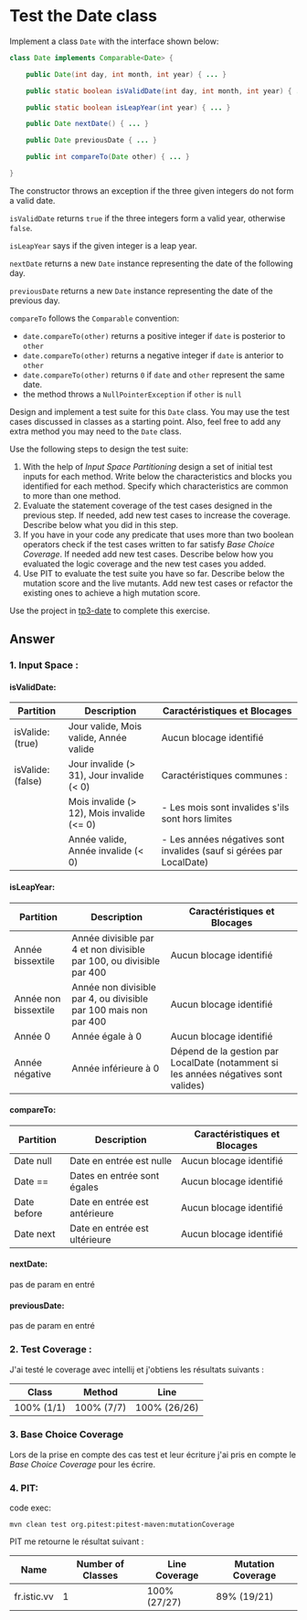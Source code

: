 # Test the Date class

Implement a class `Date` with the interface shown below:

```java
class Date implements Comparable<Date> {

    public Date(int day, int month, int year) { ... }

    public static boolean isValidDate(int day, int month, int year) { ... }

    public static boolean isLeapYear(int year) { ... }

    public Date nextDate() { ... }

    public Date previousDate { ... }

    public int compareTo(Date other) { ... }

}
```

The constructor throws an exception if the three given integers do not form a valid date.

`isValidDate` returns `true` if the three integers form a valid year, otherwise `false`.

`isLeapYear` says if the given integer is a leap year.

`nextDate` returns a new `Date` instance representing the date of the following day.

`previousDate` returns a new `Date` instance representing the date of the previous day.

`compareTo` follows the `Comparable` convention:

* `date.compareTo(other)` returns a positive integer if `date` is posterior to `other`
* `date.compareTo(other)` returns a negative integer if `date` is anterior to `other`
* `date.compareTo(other)` returns `0` if `date` and `other` represent the same date.
* the method throws a `NullPointerException` if `other` is `null` 

Design and implement a test suite for this `Date` class.
You may use the test cases discussed in classes as a starting point. 
Also, feel free to add any extra method you may need to the `Date` class.


Use the following steps to design the test suite:

1. With the help of *Input Space Partitioning* design a set of initial test inputs for each method. Write below the characteristics and blocks you identified for each method. Specify which characteristics are common to more than one method.
2. Evaluate the statement coverage of the test cases designed in the previous step. If needed, add new test cases to increase the coverage. Describe below what you did in this step.
3. If you have in your code any predicate that uses more than two boolean operators check if the test cases written to far satisfy *Base Choice Coverage*. If needed add new test cases. Describe below how you evaluated the logic coverage and the new test cases you added.
4. Use PIT to evaluate the test suite you have so far. Describe below the mutation score and the live mutants. Add new test cases or refactor the existing ones to achieve a high mutation score.

Use the project in [tp3-date](../code/tp3-date) to complete this exercise.

## Answer
### 1. Input Space : 

#### isValidDate:

| Partition  | Description                                     | Caractéristiques et Blocages                      |
|------------|-------------------------------------------------|---------------------------------------------------|
| isValide: (true)   | Jour valide, Mois valide, Année valide            | Aucun blocage identifié                            |
| isValide: (false)  | Jour invalide (> 31), Jour invalide (< 0)        | Caractéristiques communes :                       |
|                  | Mois invalide (> 12), Mois invalide (<= 0)       | - Les mois sont invalides s'ils sont hors limites |
|                  | Année valide, Année invalide (< 0)               | - Les années négatives sont invalides (sauf si gérées par LocalDate) |


#### isLeapYear:

| Partition              | Description                                | Caractéristiques et Blocages                       |
|------------------------|--------------------------------------------|----------------------------------------------------|
| Année bissextile       | Année divisible par 4 et non divisible par 100, ou divisible par 400 | Aucun blocage identifié                             |
| Année non bissextile   | Année non divisible par 4, ou divisible par 100 mais non par 400 | Aucun blocage identifié                             |
| Année 0                | Année égale à 0                             | Aucun blocage identifié                             |
| Année négative         | Année inférieure à 0                        | Dépend de la gestion par LocalDate (notamment si les années négatives sont valides) |


#### compareTo:

| Partition   | Description                          | Caractéristiques et Blocages                       |
|-------------|--------------------------------------|----------------------------------------------------|
| Date null   | Date en entrée est nulle              | Aucun blocage identifié                             |
| Date ==     | Dates en entrée sont égales           | Aucun blocage identifié                             |
| Date before | Date en entrée est antérieure         | Aucun blocage identifié                             |
| Date next   | Date en entrée est ultérieure         | Aucun blocage identifié                             |


#### nextDate: 
pas de param en entré
#### previousDate: 
pas de param en entré



### 2. Test Coverage :

J'ai testé le coverage avec intellij et j'obtiens les résultats suivants :

| Class     | Method         | Line         |
|-----------|----------------|--------------|
| 100% (1/1)| 100% (7/7)     | 100% (26/26) |


### 3. Base Choice Coverage 

Lors de la prise en compte des cas test et leur écriture j'ai pris en compte le *Base Choice Coverage* pour les écrire.

### 4. PIT:
code exec:
```shell
mvn clean test org.pitest:pitest-maven:mutationCoverage
```

PIT me retourne le résultat suivant :

| Name         | Number of Classes | Line Coverage | Mutation Coverage |
|--------------|-------------------|---------------|-------------------|
| fr.istic.vv  | 1                 | 100% (27/27)   | 89% (19/21)      |

